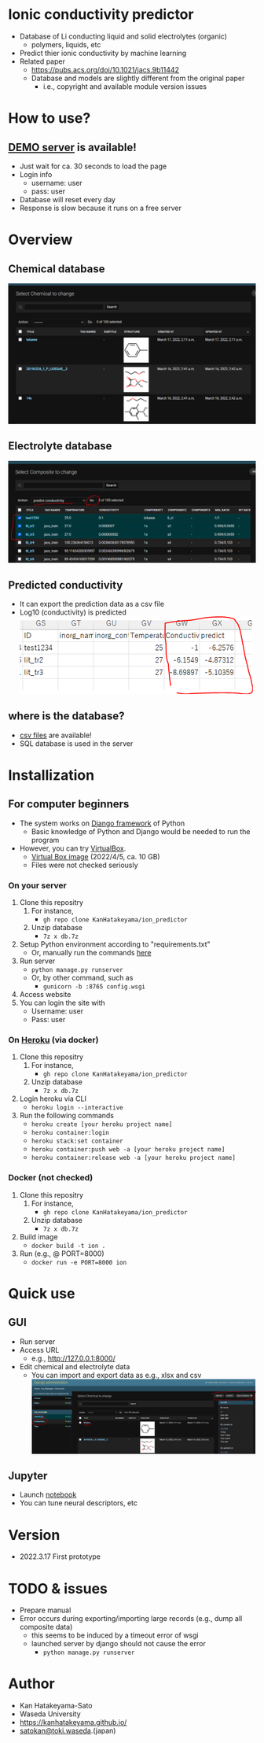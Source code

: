 # Ionic conductivity predictor 
- Database of Li conducting liquid and solid electrolytes (organic)
    - polymers, liquids, etc
- Predict thier ionic conductivity by machine learning
- Related paper
    - https://pubs.acs.org/doi/10.1021/jacs.9b11442
    - Database and models are slightly different from the original paper
        - i.e., copyright and available module version issues


# How to use?
## [DEMO server](https://ionpred.herokuapp.com/admin/) is available!
-  Just wait for ca. 30 seconds to load the page
- Login info
    - username: user
    - pass: user
- Database will reset every day
- Response is slow because it runs on a free server


# Overview
## Chemical database
![about](misc/chems.PNG)
## Electrolyte database
![about](misc/pred.PNG)
## Predicted conductivity
- It can export the prediction data as a csv file
- Log10 (conductivity) is predicted
![about](misc/csv.PNG)
## where is the database?
- [csv files](database) are available!
- SQL database is used in the server


# Installization
## For computer beginners
- The system works on [Django framework](https://docs.djangoproject.com) of Python
    - Basic knowledge of Python and Django would be needed to run the program
- However, you can try [VirtualBox](https://www.virtualbox.org/).
    - [Virtual Box image](https://drive.google.com/drive/folders/1blh2ysu-766BYBRP9J_iByIbmjkD4GW-?usp=sharing) (2022/4/5, ca. 10 GB)
    - Files were not checked seriously

### On your server 
1. Clone this repositry
    1. For instance,
        - ```gh repo clone KanHatakeyama/ion_predictor```
    2. Unzip database
        - ```7z x db.7z```
2. Setup Python environment according to "requirements.txt"
    - Or, manually run the commands [here](misc/conda_command) 
3. Run server
    - ```python manage.py runserver```
    - Or, by other command, such as 
        - ```gunicorn -b :8765 config.wsgi```
4. Access website
5. You can login the site with
    - Username: user
    - Pass: user

### On [Heroku](https://heroku.com/) (via docker)
1. Clone this repositry
    1. For instance,
        - ```gh repo clone KanHatakeyama/ion_predictor```
    2. Unzip database
        - ```7z x db.7z```
2. Login heroku via CLI
    - ```heroku login --interactive ```
3. Run the following commands
    - ```heroku create [your heroku project name]```
    - ```heroku container:login```
    - ```heroku stack:set container```
    - ```heroku container:push web -a [your heroku project name]```
    - ```heroku container:release web -a [your heroku project name]```

### Docker (not checked)
1. Clone this repositry
    1. For instance,
        - ```gh repo clone KanHatakeyama/ion_predictor```
    2. Unzip database
        - ```7z x db.7z```
2. Build image
    - ```docker build -t ion .```
3. Run (e.g., @ PORT=8000)
    - ```docker run -e PORT=8000 ion```

# Quick use
## GUI
- Run server
- Access URL
    - e.g., http://127.0.0.1:8000/
- Edit chemical and electrolyte data
    - You can import and export data as e.g., xlsx and csv
![about](misc/chem_page.PNG)

## Jupyter
- Launch [notebook](prepare_model.ipynb)
- You can tune neural descriptors, etc

# Version
- 2022.3.17 First prototype

# TODO & issues
- Prepare manual
- Error occurs during exporting/importing large records (e.g., dump all composite data)
    - this seems to be induced by a timeout error of wsgi
    - launched server by django should not cause the error
        - ```python manage.py runserver```

# Author
- Kan Hatakeyama-Sato
- Waseda University
- https://kanhatakeyama.github.io/
- satokan@toki.waseda.(japan)